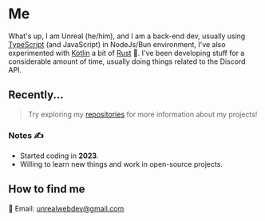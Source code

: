 # Me

What's up, I am Unreal (he/him), and I am a back-end dev, usually using [TypeScript](https://www.typescriptlang.org/) (and JavaScript) in NodeJs/Bun environment, I've also experimented with [Kotlin](https://kotlinlang.org/) a bit of [Rust](https://www.rust-lang.org/) 🦀. I've been developing stuff for a considerable amount of time, usually doing things related to the Discord API.

## Recently...

> Try exploring my [repositories](https://github.com/yUnreal?tab=repositories) for more information about my projects!

### Notes ✍

- Started coding in **2023**.
- Willing to learn new things and work in open-source projects.

## How to find me

📧 Email: unrealwebdev@gmail.com
